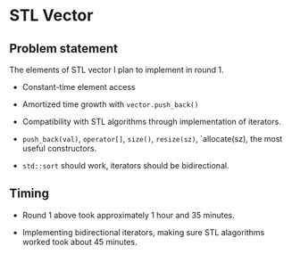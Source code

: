 STL Vector
==========
Problem statement
-----------------
The elements of STL vector I plan to implement in round 1.

* Constant-time element access

* Amortized time growth with `vector.push_back()`

* Compatibility with STL algorithms through implementation of
  iterators.

* `push_back(val)`, `operator[]`, `size()`, `resize(sz)`, 
  `allocate(sz), the most useful constructors.

* `std::sort` should work, iterators should be bidirectional.

Timing
------
* Round 1 above took approximately 1 hour and 35 minutes.

* Implementing bidirectional iterators, making sure STL alagorithms worked took about 45 minutes.
